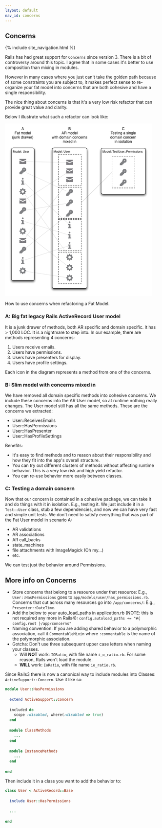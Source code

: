 ```yaml
---
layout: default
nav_id: concerns
---
```


<div class="page-header">
  <h2>Concerns</h2>
</div>

{% include site_navigation.html %}

Rails has had great support for `Concerns` since version 3.
There is a bit of controversy around this topic. I agree that in some cases
it's better to use composition than mixing in modules.

However in many cases where you just can't take the golden path because of some
constraints you are subject to, it makes perfect sense to re-organize your fat
model into concerns that are both cohesive and have a single responsibility.

The nice thing about concerns is that it's a very low risk refactor that can
provide great value and clarity.

Below I illustrate what such a refactor can look like:

<p class="unconstrained">
  <img src="/images/concerns_progression.png" alt="How to use concerns to refactor and test a fat model" class="img-polaroid" />
  <div class="img_caption">
    How to use concerns when refactoring a Fat Model.
  </div>
</p>

### A: Big fat legacy Rails ActiveRecord User model

It is a junk drawer of methods, both AR specific and domain specific.
It has > 1,000 LOC. It is a nightmare to step into.
In our example, there are methods representing 4 concerns:

1. Users receive emails.
2. Users have permissions.
3. Users have presenters for display.
4. Users have profile settings.

Each icon in the diagram represents a method from one of the concerns.

### B: Slim model with concerns mixed in

We have removed all domain specific methods into cohesive concerns. We include
these concerns into the AR User model, so at runtime nothing really changes.
The User model still has all the same methods. These are the concerns we extracted:

* User::ReceivesEmails
* User::HasPermissions
* User::HasPresenter
* User::HasProfileSettings

Benefits:

* It's easy to find methods and to reason about their responsibility
  and how they fit into the app's overall structure.
* You can try out different clusters of methods without affecting runtime
  behavior. This is a very low risk and high yield refactor.
* You can re-use behavior more easily between classes.

### C: Testing a domain concern

Now that our concern is contained in a cohesive package, we can take it and
do things with it in isolation. E.g., testing it. We just include it in a `Test::User`
class, stub a few dependencies, and now we can have very fast and simple
unit tests. We don't need to satisfy everything that was part of the Fat User
model in scenario A:

* AR validations
* AR associations
* AR call_backs
* state_machines
* file attachments with ImageMagick (Oh my...)
* etc.

We can test just the behavior around Permissions.

More info on Concerns
---------------------

* Store concerns that belong to a resource under that resource:
  E.g., `User::HasPermissions` goes to `app/models/user/has_permissions.rb`.
  Concerns that cut across many resources go into `/app/concerns/`:
  E.g., `Presenter::DateTime`.
* Add the below to your auto_load_paths in application.rb (NOTE: this is not
  required any more in Rails4): `config.autoload_paths += "#{ config.root }/app/concerns"`
* Naming convention: If you are adding shared behavior to a polymorphic
  association, call it `CommentableMixin` where `:commentable` is the name
  of the polymorphic association.
* Gotcha: Don't use three subsequent upper case letters when naming your classes.
    * Will **NOT** work: `IORatio`, with file name `i_o_ratio.rb`. For some
      reason, Rails won't load the module.
    * **WILL** work: `IoRatio`, with file name `io_ratio.rb`.

Since Rails3 there is now a canonical way to include modules into Classes:
`ActiveSupport::Concern`. Use it like so:

```ruby
module User::HasPermissions

  extend ActiveSupport::Concern

  included do
    scope :disabled, where(:disabled => true)
  end

  module ClassMethods
    ...
  end

  module InstanceMethods
    ...
  end

end
```

Then include it in a class you want to add the behavior to:

```ruby
class User < ActiveRecord::Base

  include User::HasPermissions

  ...

end
```

